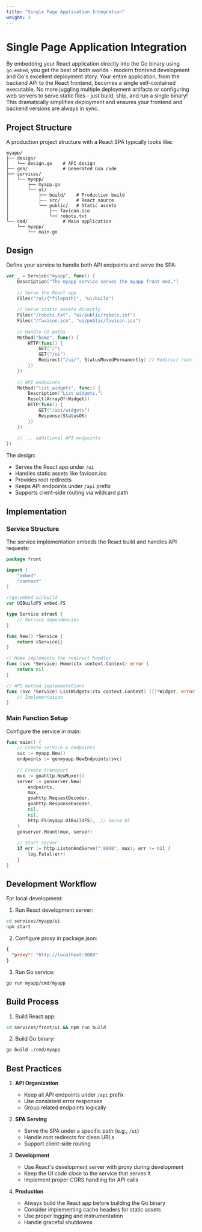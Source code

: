 ```yaml
---
title: "Single Page Application Integration"
weight: 3
---
```


# Single Page Application Integration

By embedding your React application directly into the Go binary using
`go:embed`, you get the best of both worlds - modern frontend development and
Go's excellent deployment story. Your entire application, from the backend API
to the React frontend, becomes a single self-contained executable. No more
juggling multiple deployment artifacts or configuring web servers to serve
static files - just build, ship, and run a single binary! This dramatically
simplifies deployment and ensures your frontend and backend versions are always
in sync.

## Project Structure

A production project structure with a React SPA typically looks like:

```
myapp/
├── design/
│   └── design.go    # API design
├── gen/             # Generated Goa code
├── services/
│   └── myapp/
│       ├── myapp.go
│       └── ui/
│           ├── build/    # Production build
│           ├── src/      # React source
│           └── public/   # Static assets
│               ├── favicon.ico
│               └── robots.txt
└── cmd/             # Main application
    └── myapp/
        └── main.go
```

## Design

Define your service to handle both API endpoints and serve the SPA:

```go
var _ = Service("myapp", func() {
    Description("The myapp service serves the myapp front end.")
    
    // Serve the React app
    Files("/ui/{*filepath}", "ui/build")
    
    // Serve static assets directly
    Files("/robots.txt", "ui/public/robots.txt")
    Files("/favicon.ico", "ui/public/favicon.ico")
    
    // Handle UI paths
    Method("home", func() {
        HTTP(func() {
            GET("/")
            GET("/ui")
            Redirect("/ui/", StatusMovedPermanently) // Redirect root to /ui/
        })
    })
    
    // API endpoints
    Method("list_widgets", func() {
        Description("List widgets.")
        Result(ArrayOf(Widget))
        HTTP(func() {
            GET("/api/widgets")
            Response(StatusOK)
        })
    })
    
    // ... additional API endpoints
})
```

The design:
- Serves the React app under `/ui`
- Handles static assets like favicon.ico
- Provides root redirects
- Keeps API endpoints under `/api` prefix
- Supports client-side routing via wildcard path

## Implementation 

### Service Structure

The service implementation embeds the React build and handles API requests:

```go
package front

import (
    "embed"
    "context"
)

//go:embed ui/build
var UIBuildFS embed.FS

type Service struct {
    // Service dependencies
}

func New() *Service {
    return &Service{}
}

// Home implements the redirect handler
func (svc *Service) Home(ctx context.Context) error {
    return nil
}

// API method implementations
func (svc *Service) ListWidgets(ctx context.Context) ([]*Widget, error) {
    // Implementation
}
```

### Main Function Setup

Configure the service in main:

```go
func main() {
    // Create service & endpoints
    svc := myapp.New()
    endpoints := genmyapp.NewEndpoints(svc)
    
    // Create transport
    mux := goahttp.NewMuxer()
    server := genserver.New(
        endpoints,
        mux,
        goahttp.RequestDecoder,
        goahttp.ResponseEncoder,
        nil,
        nil,
        http.FS(myapp.UIBuildFS),  // Serve UI
    )
    genserver.Mount(mux, server)
    
    // Start server
    if err := http.ListenAndServe(":8000", mux); err != nil {
        log.Fatal(err)
    }
}
```

## Development Workflow

For local development:

1. Run React development server:
```bash
cd services/myapp/ui
npm start
```

2. Configure proxy in package.json:
```json
{
  "proxy": "http://localhost:8000"
}
```

3. Run Go service:
```bash
go run myapp/cmd/myapp
```

## Build Process

1. Build React app:
```bash
cd services/front/ui && npm run build
```

2. Build Go binary:
```bash
go build ./cmd/myapp
```

## Best Practices

1. **API Organization**
   - Keep all API endpoints under `/api` prefix
   - Use consistent error responses
   - Group related endpoints logically

2. **SPA Serving**
   - Serve the SPA under a specific path (e.g., `/ui`)
   - Handle root redirects for clean URLs
   - Support client-side routing

3. **Development**
   - Use React's development server with proxy during development
   - Keep the UI code close to the service that serves it
   - Implement proper CORS handling for API calls

4. **Production**
   - Always build the React app before building the Go binary
   - Consider implementing cache headers for static assets
   - Use proper logging and instrumentation
   - Handle graceful shutdowns